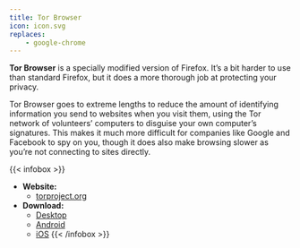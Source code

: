 ```yaml
---
title: Tor Browser
icon: icon.svg
replaces:
    - google-chrome
---
```


**Tor Browser** is a specially modified version of Firefox. It’s a bit harder to use than standard Firefox, but it does a more thorough job at protecting your privacy.

Tor Browser goes to extreme lengths to reduce the amount of identifying information you send to websites when you visit them, using the Tor network of volunteers’ computers to disguise your own computer’s signatures. This makes it much more difficult for companies like Google and Facebook to spy on you, though it does also make browsing slower as you’re not connecting to sites directly.

{{< infobox >}}
- **Website:**
    - [torproject.org](https://www.torproject.org/)
- **Download:**
    - [Desktop](https://www.torproject.org/download/)
    - [Android](https://www.torproject.org/download/#android)
    - [iOS](https://apps.apple.com/app/onion-browser/id519296448)
{{< /infobox >}}
